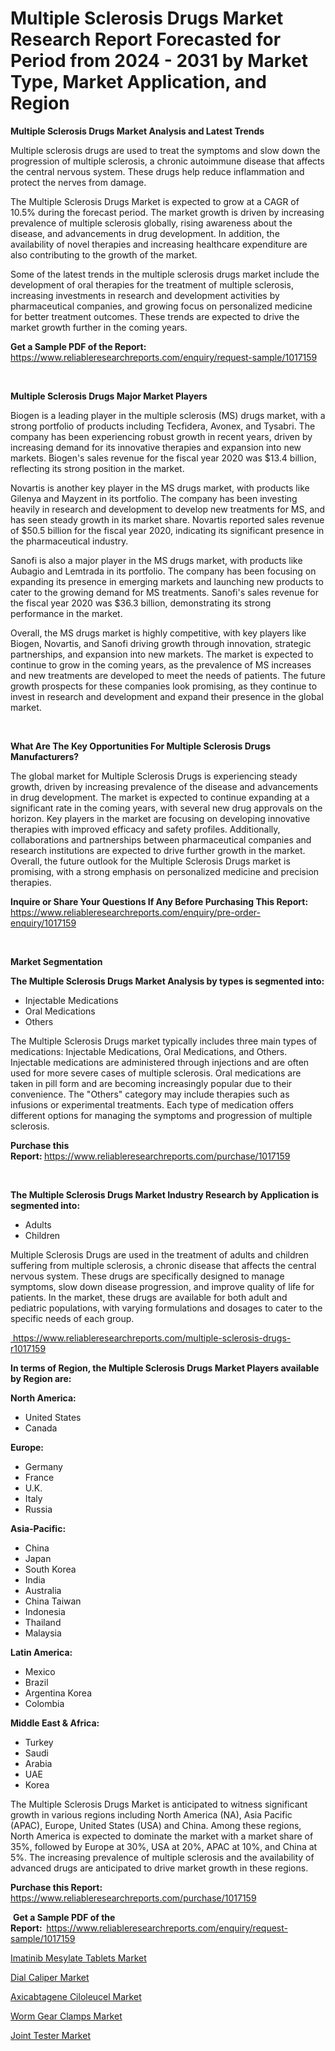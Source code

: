 <p><h1>Multiple Sclerosis Drugs Market Research Report Forecasted for Period from 2024 -  2031 by Market Type, Market Application, and Region</h1></p><p><strong>Multiple Sclerosis Drugs Market Analysis and Latest Trends</strong></p>
<p><p>Multiple sclerosis drugs are used to treat the symptoms and slow down the progression of multiple sclerosis, a chronic autoimmune disease that affects the central nervous system. These drugs help reduce inflammation and protect the nerves from damage.</p><p>The Multiple Sclerosis Drugs Market is expected to grow at a CAGR of 10.5% during the forecast period. The market growth is driven by increasing prevalence of multiple sclerosis globally, rising awareness about the disease, and advancements in drug development. In addition, the availability of novel therapies and increasing healthcare expenditure are also contributing to the growth of the market.</p><p>Some of the latest trends in the multiple sclerosis drugs market include the development of oral therapies for the treatment of multiple sclerosis, increasing investments in research and development activities by pharmaceutical companies, and growing focus on personalized medicine for better treatment outcomes. These trends are expected to drive the market growth further in the coming years.</p></p>
<p><strong>Get a Sample PDF of the Report:&nbsp;</strong> <a href="https://www.reliableresearchreports.com/enquiry/request-sample/1017159">https://www.reliableresearchreports.com/enquiry/request-sample/1017159</a></p>
<p>&nbsp;</p>
<p><strong>Multiple Sclerosis Drugs Major Market Players</strong></p>
<p><p>Biogen is a leading player in the multiple sclerosis (MS) drugs market, with a strong portfolio of products including Tecfidera, Avonex, and Tysabri. The company has been experiencing robust growth in recent years, driven by increasing demand for its innovative therapies and expansion into new markets. Biogen's sales revenue for the fiscal year 2020 was $13.4 billion, reflecting its strong position in the market.</p><p>Novartis is another key player in the MS drugs market, with products like Gilenya and Mayzent in its portfolio. The company has been investing heavily in research and development to develop new treatments for MS, and has seen steady growth in its market share. Novartis reported sales revenue of $50.5 billion for the fiscal year 2020, indicating its significant presence in the pharmaceutical industry.</p><p>Sanofi is also a major player in the MS drugs market, with products like Aubagio and Lemtrada in its portfolio. The company has been focusing on expanding its presence in emerging markets and launching new products to cater to the growing demand for MS treatments. Sanofi's sales revenue for the fiscal year 2020 was $36.3 billion, demonstrating its strong performance in the market.</p><p>Overall, the MS drugs market is highly competitive, with key players like Biogen, Novartis, and Sanofi driving growth through innovation, strategic partnerships, and expansion into new markets. The market is expected to continue to grow in the coming years, as the prevalence of MS increases and new treatments are developed to meet the needs of patients. The future growth prospects for these companies look promising, as they continue to invest in research and development and expand their presence in the global market.</p></p>
<p>&nbsp;</p>
<p><strong>What Are The Key Opportunities For Multiple Sclerosis Drugs Manufacturers?</strong></p>
<p><p>The global market for Multiple Sclerosis Drugs is experiencing steady growth, driven by increasing prevalence of the disease and advancements in drug development. The market is expected to continue expanding at a significant rate in the coming years, with several new drug approvals on the horizon. Key players in the market are focusing on developing innovative therapies with improved efficacy and safety profiles. Additionally, collaborations and partnerships between pharmaceutical companies and research institutions are expected to drive further growth in the market. Overall, the future outlook for the Multiple Sclerosis Drugs market is promising, with a strong emphasis on personalized medicine and precision therapies.</p></p>
<p><strong>Inquire or Share Your Questions If Any Before Purchasing This Report:</strong> <a href="https://www.reliableresearchreports.com/enquiry/pre-order-enquiry/1017159">https://www.reliableresearchreports.com/enquiry/pre-order-enquiry/1017159</a></p>
<p>&nbsp;</p>
<p><strong>Market Segmentation</strong></p>
<p><strong>The Multiple Sclerosis Drugs Market Analysis by types is segmented into:</strong></p>
<p><ul><li>Injectable Medications</li><li>Oral Medications</li><li>Others</li></ul></p>
<p><p>The Multiple Sclerosis Drugs market typically includes three main types of medications: Injectable Medications, Oral Medications, and Others. Injectable medications are administered through injections and are often used for more severe cases of multiple sclerosis. Oral medications are taken in pill form and are becoming increasingly popular due to their convenience. The "Others" category may include therapies such as infusions or experimental treatments. Each type of medication offers different options for managing the symptoms and progression of multiple sclerosis.</p></p>
<p><strong>Purchase this Report:&nbsp;</strong><a href="https://www.reliableresearchreports.com/purchase/1017159">https://www.reliableresearchreports.com/purchase/1017159</a></p>
<p>&nbsp;</p>
<p><strong>The Multiple Sclerosis Drugs Market Industry Research by Application is segmented into:</strong></p>
<p><ul><li>Adults</li><li>Children</li></ul></p>
<p><p>Multiple Sclerosis Drugs are used in the treatment of adults and children suffering from multiple sclerosis, a chronic disease that affects the central nervous system. These drugs are specifically designed to manage symptoms, slow down disease progression, and improve quality of life for patients. In the market, these drugs are available for both adult and pediatric populations, with varying formulations and dosages to cater to the specific needs of each group.</p></p>
<p><a href="https://www.reliableresearchreports.com/multiple-sclerosis-drugs-r1017159">&nbsp;https://www.reliableresearchreports.com/multiple-sclerosis-drugs-r1017159</a></p>
<p><strong>In terms of Region, the Multiple Sclerosis Drugs Market Players available by Region are:</strong></p>
<p>
    <p> <strong> North America: </strong>
        <ul>
            <li>United States</li>
            <li>Canada</li>
        </ul>
        </p> 
    <p> <strong> Europe: </strong>
        <ul>
            <li>Germany</li>
            <li>France</li>
            <li>U.K.</li>
            <li>Italy</li>
            <li>Russia</li>
        </ul>
        </p> 
    <p> <strong> Asia-Pacific: </strong>
        <ul>
            <li>China</li>
            <li>Japan</li>
            <li>South Korea</li>
            <li>India</li>
            <li>Australia</li>
            <li>China Taiwan</li>
            <li>Indonesia</li>
            <li>Thailand</li>
            <li>Malaysia</li>
        </ul>
        </p> 
    <p> <strong> Latin America: </strong>
        <ul>
            <li>Mexico</li>
            <li>Brazil</li>
            <li>Argentina Korea</li>
            <li>Colombia</li>
        </ul>
        </p> 
    <p> <strong> Middle East & Africa: </strong>
        <ul>
            <li>Turkey</li>
            <li>Saudi</li>
            <li>Arabia</li>
            <li>UAE</li>
            <li>Korea</li>
        </ul>
    </p>
    </p>
<p><p>The Multiple Sclerosis Drugs Market is anticipated to witness significant growth in various regions including North America (NA), Asia Pacific (APAC), Europe, United States (USA) and China. Among these regions, North America is expected to dominate the market with a market share of 35%, followed by Europe at 30%, USA at 20%, APAC at 10%, and China at 5%. The increasing prevalence of multiple sclerosis and the availability of advanced drugs are anticipated to drive market growth in these regions.</p></p>
<p><strong>Purchase this Report: </strong><a href="https://www.reliableresearchreports.com/purchase/1017159">https://www.reliableresearchreports.com/purchase/1017159</a></p>
<p>&nbsp;<strong>Get a Sample PDF of the Report:&nbsp;&nbsp;</strong><a href="https://www.reliableresearchreports.com/enquiry/request-sample/1017159">https://www.reliableresearchreports.com/enquiry/request-sample/1017159</a></p>
<p><strong></strong></p>
<p><p><a href="https://github.com/lizaRempel/Market-Research-Report-List-1/blob/main/imatinib-mesylate-tablets-market.md">Imatinib Mesylate Tablets Market</a></p><p><a href="https://medium.com/@swilliamn8765/dial-caliper-market-trends-a-detailed-study-of-its-market-segmentation-and-analyzing-the-b8dbae661f06">Dial Caliper Market</a></p><p><a href="https://github.com/ohumlzho95/Market-Research-Report-List-1/blob/main/axicabtagene-ciloleucel-market.md">Axicabtagene Ciloleucel Market</a></p><p><a href="https://medium.com/@lawrencekelley6262/worm-gear-clamps-market-a-global-and-regional-analysis-focus-on-end-user-product-and-region-d4a0fa4b7d97">Worm Gear Clamps Market</a></p><p><a href="https://medium.com/@andrgntg_96977/joint-tester-market-global-market-share-and-ranking-overall-sales-and-demand-forecast-2024-ff735ec13bc1">Joint Tester Market</a></p></p>